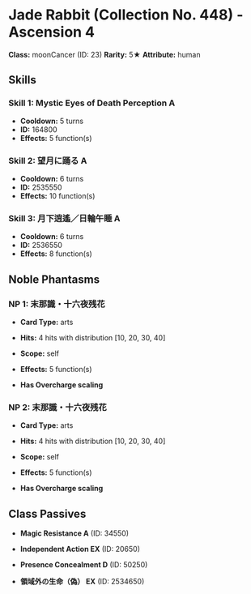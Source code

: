 # Jade Rabbit (Collection No. 448) - Ascension 4

**Class:** moonCancer (ID: 23)
**Rarity:** 5★
**Attribute:** human

## Skills

### Skill 1: Mystic Eyes of Death Perception A
- **Cooldown:** 5 turns
- **ID:** 164800
- **Effects:** 5 function(s)

### Skill 2: 望月に踊る A
- **Cooldown:** 6 turns
- **ID:** 2535550
- **Effects:** 10 function(s)

### Skill 3: 月下逍遙／日輪午睡 A
- **Cooldown:** 6 turns
- **ID:** 2536550
- **Effects:** 8 function(s)

## Noble Phantasms

### NP 1: 末那識・十六夜残花
- **Card Type:** arts
- **Hits:** 4 hits with distribution [10, 20, 30, 40]
- **Scope:** self
- **Effects:** 5 function(s)

- **Has Overcharge scaling**

### NP 2: 末那識・十六夜残花
- **Card Type:** arts
- **Hits:** 4 hits with distribution [10, 20, 30, 40]
- **Scope:** self
- **Effects:** 5 function(s)

- **Has Overcharge scaling**

## Class Passives

- **Magic Resistance A** (ID: 34550)

- **Independent Action EX** (ID: 20650)

- **Presence Concealment D** (ID: 50250)

- **領域外の生命（偽） EX** (ID: 2534650)
